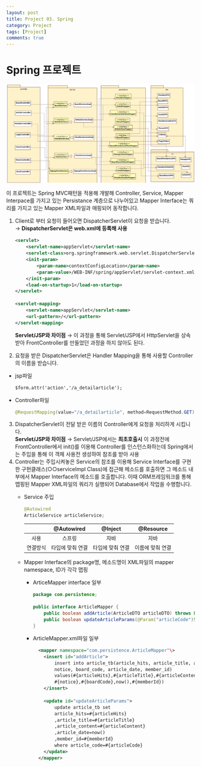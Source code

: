 ```yaml
---
layout: post
title: Project 03. Spring
category: Project
tags: [Project]
comments: true
---
```


# Spring 프로젝트

![PrjServletJsp](./img/PrjSpring.png)

이 프로젝트는 Spring MVC패턴을 적용해 개발해 Controller, Service, Mapper Interpace를 가지고 있는 Persistance 계층으로 나누어있고 Mapper Interface는 쿼리를 가지고 있는 Mapper XML파일과 매핑되어 동작합니다.

1. Client로 부터 요청이 들어오면 DispatcherServlet이 요청을 받습니다.  
  → **DispatcherServlet은 web.xml에 등록해 사용**
    ```xml
    <servlet>
  		<servlet-name>appServlet</servlet-name>
  		<servlet-class>org.springframework.web.servlet.DispatcherServlet</servlet-class>
  		<init-param>
  			<param-name>contextConfigLocation</param-name>
  			<param-value>/WEB-INF/spring/appServlet/servlet-context.xml</param-value>
  		</init-param>
  		<load-on-startup>1</load-on-startup>
    </servlet>

    <servlet-mapping>
  		<servlet-name>appServlet</servlet-name>
  		<url-pattern>/</url-pattern>
    </servlet-mapping>
    ```
    **Servlet/JSP와 차이점**
    → 이 과정을 통해 Servlet/JSP에서 HttpServlet을 상속받아 FrontController를 만들었던 과정을 하지 않아도 된다.

2. 요청을 받은 DispatcherServlet은 Handler Mapping을 통해 사용할 Controller의 이름을 받습니다.
  * jsp파일
      ```jsp
      $form.attr('action','/a_detailarticle');
      ```
  * Controller파일
    ```java
    @RequestMapping(value="/a_detailarticle", method=RequestMethod.GET)
    ```
3. DispatcherServlet이 전달 받은 이름의 Controller에게 요청을 처리하게 시킵니다.  
  **Servlet/JSP와 차이점**
  → Servlet/JSP에서는 **최초호출시** 이 과정전에 FrontController에서 init()를 이용해 Controller를 인스턴스화하는데 Spring에서는 주입을 통해 이 객체 사용전 생성하여 참조를 받아 사용
4. Controller는 주입시켜놓은 Service의 참조를 이용해 Service Interface를 구현한 구현클래스(○○serviceImpl Class)에 접근해 메소드를 호출하면 그 메소드 내부에서 Mapper Interface의 메소드를 호출합니다. 이때 ORM프레임워크를 통해 맵핑된 Mapper XML파일의 쿼리가 실행되어 Database에서 작업을 수행합니다.
    * Service 주입
      ```java
      @Autowired
      ArticleService articleService;
      ```
      <!-- 여기 한 줄 공간 있어야 github.io에서 표 그려짐 -->
      
      |  | @Autowired | @Inject | @Resource |
      | :----: | :----: | :----: | :----: |
      | 사용 |스프링 | 자바 | 자바 |
      | 연결방식 | 타입에 맞춰 연결 | 타입에 맞춰 연결 | 이름에 맞춰 연결 |

    * Mapper Interface의 package명, 메소드명이 XML파일의 mapper namespace, ID가 각각 맵핑
      * ArticeMapper interface 일부
        ```java
        package com.persistence;

        public interface ArticleMapper {
        	public boolean addArticle(ArticleDTO articleDTO) throws Exception;
        	public boolean updateArticleParams(@Param("articleCode")String articleCode,@Param("articleHits")int articleHits,@Param("articleTitle") String articleTitle, @Param("articleContent")String articleContent,@Param("notice") boolean notice, @Param("articleDate")String articleDate, @Param("boardCode")String boardCode, @Param("memberId")String memberId)throws Exception;
        }
        ```
      * ArticleMapper.xml파일 일부
        ```xml
          <mapper namespace="com.persistence.ArticleMapper"\>
            <insert id="addArticle">
          		insert into article_tb(article_hits, article_title, article_content, article_code,
          		notice, board_code, article_date, member_id)
          		values(#{articleHits},#{articleTitle},#{articleContent},#{articleCode},
          		#{notice},#{boardCode},now(),#{memberId})
            </insert>

            <update id="updateArticleParams">
          		update article_tb set
          		article_hits=#{articleHits}
          		,article_title=#{articleTitle}
          		,article_content=#{articleContent}
          		,article_date=now()
          		,member_id=#{memberId}
          		where article_code=#{articleCode}
            </update>
          </mapper>
        ```
